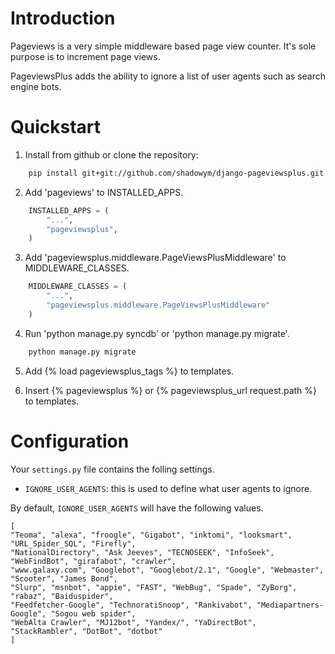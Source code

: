 Introduction
============
Pageviews is a very simple middleware based page view counter. It's sole purpose is to increment page views.

PageviewsPlus adds the ability to ignore a list of user agents such as search engine bots.




Quickstart
==========

1. Install from github or clone the repository:
```bash
    pip install git+git://github.com/shadowym/django-pageviewsplus.git
```

2. Add 'pageviews' to INSTALLED_APPS.
```python
    INSTALLED_APPS = (
        "...",
        "pageviewsplus",
    )
```

3. Add 'pageviewsplus.middleware.PageViewsPlusMiddleware' to MIDDLEWARE_CLASSES.
```python
    MIDDLEWARE_CLASSES = (
        "...",
        "pageviewsplus.middleware.PageViewsPlusMiddleware"
    )
```

4. Run 'python manage.py syncdb' or 'python manage.py migrate'.
```bash
    python manage.py migrate
```

5. Add {% load pageviewsplus_tags %} to templates.

6. Insert {% pageviewsplus %} or {% pageviewsplus_url request.path %} to templates.

Configuration
=============

Your ``settings.py`` file contains the folling settings.

* ``IGNORE_USER_AGENTS``: this is used to define what user agents to ignore.  

By default, ``IGNORE_USER_AGENTS`` will have the following values.

    [
    "Teoma", "alexa", "froogle", "Gigabot", "inktomi", "looksmart", "URL_Spider_SQL", "Firefly",
    "NationalDirectory", "Ask Jeeves", "TECNOSEEK", "InfoSeek", "WebFindBot", "girafabot", "crawler",
    "www.galaxy.com", "Googlebot", "Googlebot/2.1", "Google", "Webmaster", "Scooter", "James Bond",
    "Slurp", "msnbot", "appie", "FAST", "WebBug", "Spade", "ZyBorg", "rabaz", "Baiduspider",
    "Feedfetcher-Google", "TechnoratiSnoop", "Rankivabot", "Mediapartners-Google", "Sogou web spider",
    "WebAlta Crawler", "MJ12bot", "Yandex/", "YaDirectBot", "StackRambler", "DotBot", "dotbot"
    ]